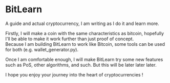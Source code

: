 # BitLearn
A guide and actual cryptocurrency, I am writing as I do it and learn more.

Firstly, I will make a coin with the same characteristics as bitcoin, hopefully I'll be able to make it work further than just proof of concept.    
Because I am building BitLearn to work like Bitcoin, some tools can be used for both (e.g. wallet_generator.py).

Once I am comfortable enough, I will make BitLearn try some new features such as PoS, other algorithms, and such. But this will be later later later.

I hope you enjoy your journey into the heart of cryptocurrencies !
